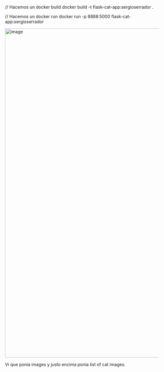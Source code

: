 // Hacemos un docker build
docker build -t flask-cat-app:sergioserrador .

// Hacemos un docker run
docker run -p 8888:5000 flask-cat-app:sergioserrador

<img width="1920" height="1080" alt="image" src="https://github.com/user-attachments/assets/93089b44-3878-405a-b2d4-67776b11b6cc" />

Vi que ponia images y justo encima ponia list of cat images.
